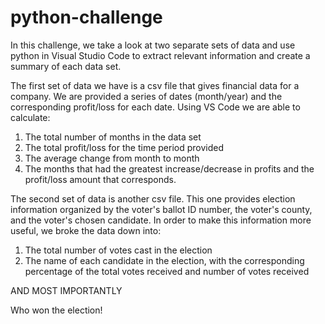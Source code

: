 # python-challenge

In this challenge, we take a look at two separate sets of data and use python in Visual Studio Code to extract relevant information and create a summary of each data set. 

The first set of data we have is a csv file that gives financial data for a company. We are provided a series of dates (month/year) and the corresponding profit/loss for each date. Using VS Code we are able to calculate:
1. The total number of months in the data set
2. The total profit/loss for the time period provided
3. The average change from month to month
4. The months that had the greatest increase/decrease in profits and the profit/loss amount that corresponds.

The second set of data is another csv file. This one provides election information organized by the voter's ballot ID number, the voter's county, and the voter's chosen candidate. In order to make this information more useful, we broke the data down into:
1. The total number of votes cast in the election
2. The name of each candidate in the election, with the corresponding percentage of the total votes received and number of votes received

AND MOST IMPORTANTLY

Who won the election!
